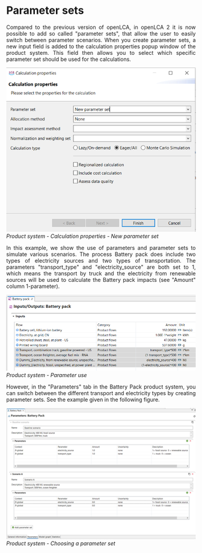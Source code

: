 # Parameter sets

<div style='text-align: justify;'>

Compared to the previous version of openLCA, in openLCA 2 it is now possible to add so called "parameter sets", that allow the user to easily switch between parameter scenarios. When you create parameter sets, a new input field is added to the calculation properties popup window of the product system. This field then allows you to select which specific parameter set should be used for the calculations.     

![](../media/product_system_parameter_set.png)
<br>_Product system - Calculation properties - New parameter set_

In this example, we show the use of parameters and parameter sets to simulate various scenarios. The process Battery pack does include two types of electricity sources and two types of transportation. The parameters "transport_type" and "electricity_source" are both set to 1, which means the transport by truck and the electricity from renewable sources will be used to calculate the Battery pack impacts (see "Amount" column 1-parameter).

![](../media/product_system_parameter_set_2.png)
_Product system - Parameter use_

However, in the "Parameters" tab in the Battery Pack product system, you can switch between the different transport and electricity types by creating parameter sets. See the example given in the following figure. 

![](../media/product_system_parameter_set_3.png)
_Product system - Choosing a parameter set_

</div>